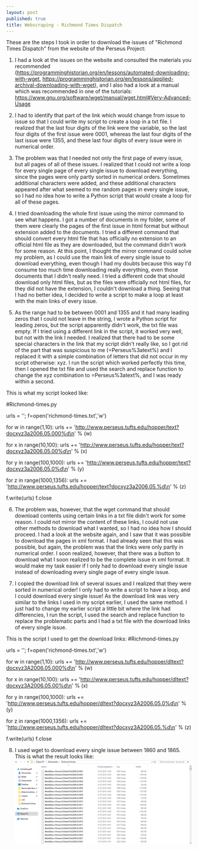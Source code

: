 ```yaml
---
layout: post
published: true
title: Webscraping - Richmond Times Dispatch
---
```

These are the steps I took in order to download the issues of "Richmond Times Dispatch" from the website of the Perseus Project:

1. I had a look at the issues on the website and consulted the materials you recommended (https://programminghistorian.org/en/lessons/automated-downloading-with-wget, https://programminghistorian.org/en/lessons/applied-archival-downloading-with-wget), and I also had a look at a manual which was recommended in one of the tutorials: https://www.gnu.org/software/wget/manual/wget.html#Very-Advanced-Usage

2. I had to identify that part of the link which would change from issue to issue so that I could write my script to create a loop in a txt file. I realized that the last four digits of the link were the variable, so the last four digits of the first issue were 0001, whereas the last four digits of the last issue were 1355, and these last four digits of every issue were in numerical order.

3. The problem was that I needed not only the first page of every issue, but all pages of all of these issues. I realized that I could not write a loop for every single page of every single issue to download everything, since the pages were only partly sorted in numerical orders. Sometimes additional characters were added, and these additional characters appeared after what seemed to me random pages in every single issue, so I had no idea how to write a Python script that would create a loop for all of these pages.

4. I tried downloading the whole first issue using the mirror command to see what happens. I got a number of documents in my folder, some of them were clearly the pages of the first issue in html format but without extension added to the documents. I tried a different command that should convert every html file that has officially no extension to an official html file as they are downloaded, but the command didn't work for some reason. At this point, I thought the mirror command could solve my problem, as I could use the main link of every single issue to download everything, even though I had my doubts because this way I'd consume too much time downloading really everything, even those documents that I didn't really need. I tried a different code that should download only html files, but as the files were officially not html files, for they did not have the extension, I couldn't download a thing. Seeing that I had no better idea, I decided to write a script to make a loop at least with the main links of every issue.

5. As the range had to be between 0001 and 1355 and it had many leading zeros that I could not leave in the string, I wrote a Python script for leading zeros, but the script apparently didn't work, the txt file was empty. If I tried using a different link in the script, it worked very well, but not with the link I needed. I realized that there had to be some special characters in the link that my script didn't really like, so I got rid of the part that was suspicious to me (=Perseus%3atext%) and I replaced it with a simple combination of letters that did not occur in my script otherwise: xyz. I run the script which worked perfectly this time, then I opened the txt file and used the search and replace function to change the xyz combination to =Perseus%3atext%, and I was ready within a second.

This is what my script looked like:

#Richmond-times.py

urls = '';
f=open('richmond-times.txt','w')

for w in range(1,10):
    urls += 'http://www.perseus.tufts.edu/hopper/text?docxyz3a2006.05.000%d\n' % (w)

for x in range(10,100):
    urls += 'http://www.perseus.tufts.edu/hopper/text?docxyz3a2006.05.00%d\n' % (x)

for y in range(100,1000):
    urls += 'http://www.perseus.tufts.edu/hopper/text?docxyz3a2006.05.0%d\n' % (y)

for z in range(1000,1356):
    urls += 'http://www.perseus.tufts.edu/hopper/text?docxyz3a2006.05.%d\n' % (z)

f.write(urls)
f.close

6. The problem was, however, that the wget command that should download contents using certain links in a txt file didn't work for some reason. I could not mirror the content of these links, I could not use other methods to download what I wanted, so I had no idea how I should proceed. I had a look at the website again, and I saw that it was possible to download the pages in xml format. I had already seen that this was possible, but again, the problem was that the links were only partly in numerical order. I soon realized, however, that there was a button to download what I soon realized to be the complete issue in xml format. It would make my task easier if I only had to download every single issue instead of downloading every single page of every single issue.

7. I copied the download link of several issues and I realized that they were sorted in numerical order! I only had to write a script to have a loop, and I could download every single issue! As the download link was very similar to the links I used in my script earlier, I used the same method. I just had to change my earlier script a little bit where the link had differencies, I run the script, I used the search and replace function to replace the problematic parts and I had a txt file with the download links of every single issue.

This is the script I used to get the download links: 
#Richmond-times.py

urls = '';
f=open('richmond-times.txt','w')

for w in range(1,10):
    urls += 'http://www.perseus.tufts.edu/hopper/dltext?docxyz3A2006.05.000%d\n' % (w)

for x in range(10,100):
    urls += 'http://www.perseus.tufts.edu/hopper/dltext?docxyz3A2006.05.00%d\n' % (x)

for y in range(100,1000):
    urls += 'http://www.perseus.tufts.edu/hopper/dltext?docxyz3A2006.05.0%d\n' % (y)

for z in range(1000,1356):
    urls += 'http://www.perseus.tufts.edu/hopper/dltext?docxyz3A2006.05.%d\n' % (z)

f.write(urls)
f.close

8. I used wget to download every single issue between 1860 and 1865. This is what the result looks like:
![](/img/richmond-times.PNG)

